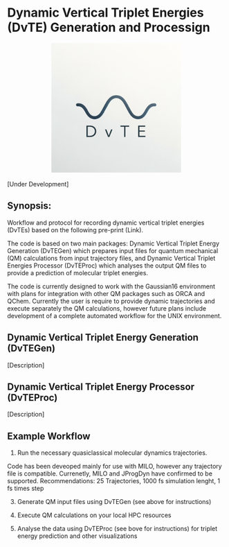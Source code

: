 # Dynamic Vertical Triplet Energies (DvTE) Generation and Processign

<div align="center">
  <img src="./DvTE.png" alt="Description" width="300">
</div>

[Under Development]

## Synopsis:

Workflow and protocol for recording dynamic vertical triplet energies (DvTEs) based on the following pre-print (Link).

The code is based on two main packages: Dynamic Vertical Triplet Energy Generation (DvTEGen) which prepares input files for quantum mechanical (QM) calculations from input trajectory files, and Dynamic Vertical Triplet Energies Processor (DvTEProc) which analyses the output QM files to provide a prediction of molecular triplet energies.

The code is currently designed to work with the Gaussian16 environment with plans for integration with other QM packages such as ORCA and QChem. Currently the user is require to provide dynamic trajectories and execute separately the QM calculations, however future plans include development of a complete automated workflow for the UNIX environment.

## Dynamic Vertical Triplet Energy Generation (DvTEGen)

[Description]

## Dynamic Vertical Triplet Energy Processor (DvTEProc)

[Description]

## Example Workflow

1) Run the necessary quasiclassical molecular dynamics trajectories.

Code has been deveoped mainly for use with MILO, however any trajectory file is compatible. Currenetly, MILO and JProgDyn have confirmed to be supported.
Recommendations: 25 Trajectories, 1000 fs simulation lenght, 1 fs times step
   
3) Generate QM input files using DvTEGen (see above for instructions)

4) Execute QM calculations on your local HPC resources

5) Analyse the data using DvTEProc (see bove for instructions) for triplet energy prediction and other visualizations
